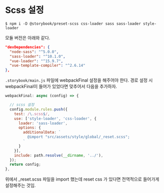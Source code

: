 # Scss 설정

```shell
$ npm i -D @storybook/preset-scss css-loader sass sass-loader style-loader
```

모듈 버전은 아래와 같다.

```json
"devDependencies": {
  "node-sass": "^5.0.0",
  "sass-loader": "^10.1.0",
  "vue-loader": "^15.9.7",
  "vue-template-compiler": "^2.6.14"
},
```

`.storybook/main.js` 파일에 webpackFinal 설정을 해주어야 한다. 경로 설정 시 webpackFinal이 들어가 있었다면 맞추어서 다음을 추가하자.

```js
webpackFinal: async (config) => {

  // scss 설정
  config.module.rules.push({
    test: /\.scss$/,
    use: ['style-loader', 'css-loader', {
      loader: 'sass-loader',
      options: {
        additionalData: `
          @import "src/assets/style/global/_reset.scss";
        `
      }
    }],
    include: path.resolve(__dirname, '../'),
  });
  return config;
},
```

위에서 _reset.scss 파일을 import 했는데 reset css 가 있다면 전역적으로 들어가게 설정해주는 것임.
